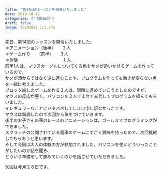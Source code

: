 ```yaml
---
title: "第14回のレッスンを開催いたしました"
date: 2019-10-12
categories: ["活動日記"]
draft: false
image: 20191012_1/1.JPG
---
```

  
  
先日、第14回のレッスンを開催いたしました。  
＊アニメーション（後半）　　２人  
＊ゲーム作り　　（前半）　　３人  
＊体験　　　　　 　　　　　 １人  
前半1人は、マウスカーソルについてくる魚をサメが追いかけるゲームを作っているので、  
サメが頭からではなく逆に進むことや、プログラムを作っても動きが変らない点を一緒に考えました。  
ブロック崩しのゲームを作る２人は、同時に進めていこうとしたのですが、  
マウスの反応が悪く、パソコンを２人で１台で交代してプログラムを組んでもらいました。  
イレギュラーなことにドタバタしてしまい申し訳なかったです。  
マウスは新調したので次回から気をつけていきます。  
後半のお子さんの車のレースのアニメーションは、ゴールまでプログラミングができました。  
スクラッチの公開されている電車のゲームにすごく興味を持ったので、次回挑戦してもらおうと思います。  
そして今回は大人の体験の方が参加されました。パソコンを使いどういったことがしたいのか話を聞き、  
どういう準備をして進めていくのかを話させていただきました。  
  
  
次回は今月２８日です。  